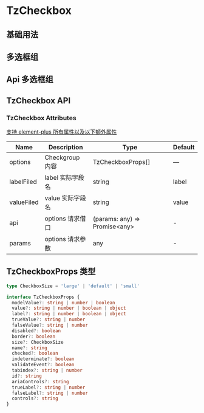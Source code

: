 # TzCheckbox

## 基础用法

<preview path="../../src/components/checkbox/checkBox.vue" title="基础用法" description="Checkbox 组件的基础用法"></preview>

## 多选框组

<preview path="../../src/components/checkbox/checkBoxGroup.vue" title="基础用法" description="Checkbox 组件的基础用法"></preview>

## Api 多选框组

<preview path="../../src/components/checkbox/apiCheckBox.vue" title="基础用法" description="Checkbox 组件的基础用法"></preview>

## TzCheckbox API

### TzCheckbox Attributes

[支持 element-plus 所有属性以及以下额外属性](https://element-plus.org/zh-CN/component/checkbox.html#checkbox-api)

| Name       | Description      | Type                           | Default |
| ---------- | ---------------- | ------------------------------ | ------- |
| options    | Checkgroup 内容  | TzCheckboxProps[]              | —       |
| labelFiled | label 实际字段名 | string                         | label   |
| valueFiled | value 实际字段名 | string                         | value   |
| api        | options 请求借口 | (params: any) => Promise\<any> | -       |
| params     | options 请求参数 | any                            | -       |

## TzCheckboxProps 类型

```typeScript
type CheckboxSize = 'large' | 'default' | 'small'

interface TzCheckboxProps {
  modelValue?: string | number | boolean
  value?: string | number | boolean | object
  label?: string | number | boolean | object
  trueValue?: string | number
  falseValue?: string | number
  disabled?: boolean
  border?: boolean
  size?: CheckboxSize
  name?: string
  checked?: boolean
  indeterminate?: boolean
  validateEvent?: boolean
  tabindex?: string | number
  id?: string
  ariaControls?: string
  trueLabel?: string | number
  falseLabel?: string | number
  controls?: string
}
```
